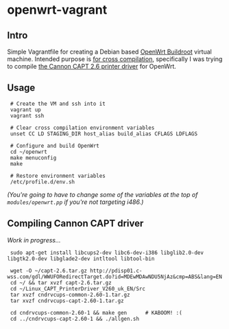 # openwrt-vagrant

## Intro

Simple Vagrantfile for creating a Debian based [OpenWrt Buildroot](http://wiki.openwrt.org/doc/howto/build) virtual machine. Intended purpose is [for cross compilation](http://wiki.openwrt.org/doc/devel/crosscompile), specifically I was trying to compile [the Cannon CAPT 2.6 printer driver](http://support-au.canon.com.au/contents/AU/EN/0100459602.html) for OpenWrt.


## Usage

     # Create the VM and ssh into it
     vagrant up
     vagrant ssh

     # Clear cross compilation environment variables
     unset CC LD STAGING_DIR host_alias build_alias CFLAGS LDFLAGS

     # Configure and build OpenWrt
     cd ~/openwrt
     make menuconfig
     make

     # Restore environment variables
     /etc/profile.d/env.sh

_(You're going to have to change some of the variables at the top of `modules/openwrt.pp` if you're not targeting i486.)_


## Compiling Cannon CAPT driver

_Work in progress..._

     sudo apt-get install libcups2-dev libc6-dev-i386 libglib2.0-dev libgtk2.0-dev libglade2-dev intltool libtool-bin

     wget -O ~/capt-2.6.tar.gz http://pdisp01.c-wss.com/gdl/WWUFORedirectTarget.do?id=MDEwMDAwNDU5NjAz&cmp=ABS&lang=EN
     cd ~/ && tar xvzf capt-2.6.tar.gz
     cd ~/Linux_CAPT_PrinterDriver_V260_uk_EN/Src
     tar xvzf cndrvcups-common-2.60-1.tar.gz
     tar xvzf cndrvcups-capt-2.60-1.tar.gz

     cd cndrvcups-common-2.60-1 && make gen      # KABOOM! :(
     cd ../cndrvcups-capt-2.60-1 && ./allgen.sh

